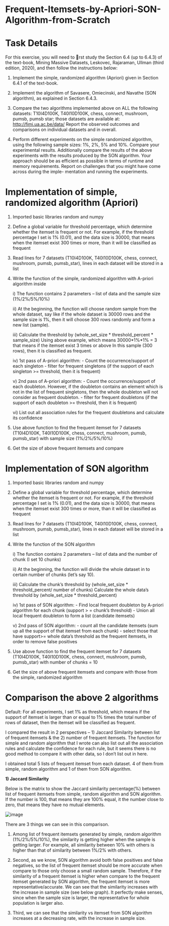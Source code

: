 # Frequent-Itemsets-by-Apriori-SON-Algorithm-from-Scratch

# Task Details

For this exercise, you will need to rst study the Section 6.4 (up to 6.4.3) of the text-book, Mining Massive Datasets, Leskovec, Rajaraman, Ullman (third edition, 2020), and then follow the instructions below:

1. Implement the simple, randomized algorithm (Apriori) given in Section 6.4.1 of the text-book. 

2. Implement the algorithm of Savasere, Omiecinski, and Navathe (SON algorithm), as explained in Section 6.4.3.

3. Compare the two algorithms implemented above on ALL the following datasets: T10I4D100K, T40I10D100K, chess, connect, mushroom, pumsb, pumsb star; those datasets are available at: http://fimi.ua.ac.be/data/  Report the observed outcomes and comparisons on individual datasets and in overall.

4. Perform different experiments on the simple randomized algorithm, using the following sample sizes: 1%, 2%, 5% and 10%. Compare your experimental results. Additionally compare the results of the above experiments with the results produced by the SON algorithm. Your approach should be as efficient as possible in terms of runtime and memory requirements. Report on challenges that you might have come across during the imple- mentation and running the experiments.

# Implementation of simple, randomized algorithm (Apriori)

1) Imported basic libraries random and numpy

2) Define a global variable for threshold percentage, which determine whether the itemset is frequent or not. For example, if the threshold percentage I set is 1% (0.01), and the data size is 30000, that means when the itemset exist 300 times or more, than it will be classified as frequent

3) Read lines for 7 datasets (T10I4D100K, T40I10D100K, chess, connect, mushroom, pumsb, pumsb_star), lines in each dataset will be stored in a list

4) Write the function of the simple, randomized algorithm with A-priori algorithm inside
  
     i) The function contains 2 parameters – list of data and the sample size (1%/2%/5%/10%)
  
     ii) At the beginning, the function will choose random sample from the whole dataset, say like if the whole dataset is 30000 rows and the sample size is 1%, then it will choose 300 rows randomly and form a new list (sample).
  
    iii) Calculate the threshold by (whole_set_size * threshold_percent * sample_size) Using above example, which means 30000*1%*1% = 3 that means if the itemset exist 3 times or above In this sample (300 rows), then it is classified as frequent.
  
     iv) 1st pass of A-priori algorithm: - Count the occurrence/support of each singleton - filter for frequent singletons (if the support of each singleton >= threshold, then it is frequent)
  
      v) 2nd pass of A-priori algorithm: - Count the occurrence/support of each doubleton. However, if the doubleton contains an element which is not in the list of frequent singletons, then the whole doubleton will not consider as frequent doubleton. - filter for frequent doubletons (if the support of each doubleton >= threshold, then it is frequent)
 
    vi) List out all association rules for the frequent doubletons and calculate its confidence

5) Use above function to find the frequent itemset for 7 datasets (T10I4D100K, T40I10D100K, chess, connect, mushroom, pumsb, pumsb_star) with sample size (1%/2%/5%/10%)

6) Get the size of above frequent itemsets and compare

# Implementation of SON algorithm

1) Imported basic libraries random and numpy

2) Define a global variable for threshold percentage, which determine whether the itemset is frequent or not. For example, if the threshold percentage I set is 1% (0.01), and the data size is 30000, that means when the itemset exist 300 times or more, than it will be classified as frequent

3) Read lines for 7 datasets (T10I4D100K, T40I10D100K, chess, connect, mushroom, pumsb, pumsb_star), lines in each dataset will be stored in a list

4) Write the function of the SON algorithm

      i) The function contains 2 parameters – list of data and the number of chunk (I set 10 chunks)

      ii) At the beginning, the function will divide the whole dataset in to certain number of chunks (let’s say 10).

      iii) Calculate the chunk’s threshold by (whole_set_size * threshold_percent/ number of chunks) Calculate the whole data’s threshold by (whole_set_size * threshold_percent)

      iv) 1st pass of SON algorithm: - Find local frequent doubleton by A-priori algorithm for each chunk (support > = chunk’s threshold) - Union all local frequent doubleton to form a list (candidate itemsets)

      v) 2nd pass of SON algorithm: - count all the candidate itemsets (sum up all the support of that itemset from each chunk) - select those that have support>= whole data’s threshold as the frequent itemsets, in order to remove false positives

5) Use above function to find the frequent itemset for 7 datasets (T10I4D100K, T40I10D100K, chess, connect, mushroom, pumsb, pumsb_star) with number of chunks = 10

6) Get the size of above frequent itemsets and compare with those from the simple, randomized algorithm

# Comparison the above 2 algorithms

Default: For all experiments, I set 1% as threshold, which means if the support of itemset is larger than or equal to 1% times the total number of rows of dataset, then the itemset will be classified as frequent.

I compared the result in 2 perspectives – 1) Jaccard Similarity between list of frequent itemsets & the 2) number of frequent itemsets. The function for simple and random algorithm that I wrote can also list out all the association rules and calculate the confidence for each rule, but it seems there is no good method to compare it with other data, so I don’t list out in here.

I obtained total 5 lists of frequent itemset from each dataset. 4 of them from simple, random algorithm and 1 of them from SON algorithm.

<B>1) Jaccard Similarity</B>

Below is the matrix to show the Jaccard similarity percentage(%) between list of frequent itemsets from simple, random algorithm and SON algorithm. If the number is 100, that means they are 100% equal, it the number close to zero, that means they have no mutual elements.
  
![image](https://user-images.githubusercontent.com/57484350/187123453-ab0e6454-13c3-4ceb-afd4-8b2be69de64b.png)

There are 3 things we can see in this comparison. 
  
1) Among list of frequent itemsets generated by simple, random algorithm (1%/2%/5%/10%), the similarity is getting higher when the sample is getting larger. For example, all similarity between 10% with others is higher than that of similarity between 1%/2% with others. 
  
2) Second, as we know, SON algorithm avoid both false positives and false negatives, so the list of frequent itemset should be more accurate when compare to those only choose a small random sample. Therefore, if the similarity of a frequent itemset is higher when compare to the frequent itemset generated by SON algorithm, the frequent itemset is more representative/accurate. We can see that the similarity increases with the increase in sample size (see below graph). It perfectly make senses, since when the sample size is larger, the representative for whole population is larger also. 
  
3) Third, we can see that the similarity vs itemset from SON algorithm increases at a decreasing rate, with the increase in sample size.


